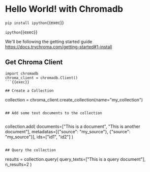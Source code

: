 # Hello World! with Chromadb

`pip install ipython`{{exec}}

`ipython`{{exec}}

We'll be following the getting started guide https://docs.trychroma.com/getting-started#1-install

## Get Chroma Client

```
import chromadb
chroma_client = chromadb.Client()
```{{exec}}

## Create a Collection

```
collection = chroma_client.create_collection(name="my_collection")
```{{exec}}

## Add some text documents to the collection


```
collection.add(
    documents=["This is a document", "This is another document"],
    metadatas=[{"source": "my_source"}, {"source": "my_source"}],
    ids=["id1", "id2"]
)
```{{exec}}

## Query the collection

```
results = collection.query(
    query_texts=["This is a query document"],
    n_results=2
)
```{{exec}}

